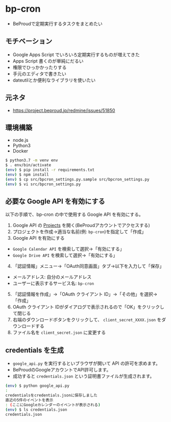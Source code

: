 # bp-cron

* BeProudで定期実行するタスクをまとめたい

## モチベーション

* Google Apps Script でいろいろ定期実行するものが増えてきた
* Apps Script 書くのが単純にだるい
* 権限でひっかかったりする
* 手元のエディタで書きたい
* dateutilとか便利なライブラリを使いたい

## 元ネタ

* https://project.beproud.jp/redmine/issues/51850

## 環境構築

* node.js
* Python3
* Docker

```bash
$ python3.7 -m venv env
$ . env/bin/activate
(env) $ pip install -r requirements.txt
(env) $ npm install
(env) $ cp src/bpcron_settings.py.sample src/bpcron_settings.py
(env) $ vi src/bpcron_settings.py
```

## 必要な Google API を有効にする

以下の手順で、bp-cron の中で使用する Google API を有効にする。

1. Google API の [Projects](https://console.developers.google.com/iam-admin/projects "Projects") を開く(BeProudアカウントでアクセスする)
2. プロジェクトを作成→適当な名前(例: `bp-cron`)を指定して「作成」
3. Google API を有効にする
  - `Google Calendar API` を検索して選択→「有効にする」
  - `Google Drive API` を検索して選択→「有効にする」
4. 「認証情報」メニュー→「OAuth同意画面」タブ→以下を入力して「保存」
  - メールアドレス: 自分のメールアドレス
  - ユーザーに表示するサービス名: `bp-cron`
5. 「認証情報を作成」→「OAuth クライアント ID」→「その他」を選択→「作成」
6. OAuth クライアント IDがダイアログで表示されるので「OK」をクリックして閉じる
7. 右端のダウンロードボタンをクリックして、 `client_secret_XXXX.json` をダウンロードする
8. ファイル名を `client_secret.json` に変更する

## credentials を生成

- `google_api.py` を実行するといブラウザが開いて API の許可を求めます。
- BeProudのGoogleアカウントでAPI許可します。
- 成功すると `credentials.json` という証明書ファイルが生成されます。

```bash
(env) $ python google_api.py
:
credentialsをcredentials.jsonに保存しました
直近の5件のイベントを表示
: (ここにGoogleカレンダーのイベントが表示される)
(env) $ ls credentials.json
credentials.json
```
